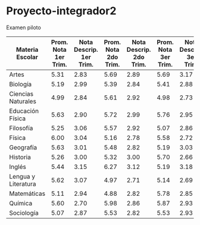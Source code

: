 # Proyecto-integrador2
Examen piloto 

| Materia Escolar       | Prom. Nota 1er Trim. | Nota Descrip. 1er Trim. | Prom. Nota 2do Trim. | Nota Descrip. 2do Trim. | Prom. Nota 3er Trim. | Nota Descrip. 3er Trim. | Promedios | Desv. Faltas |
|-----------------------|----------------------|-------------------------|----------------------|-------------------------|----------------------|-------------------------|-----------|--------------|
| Artes                 | 5.31                | 2.83                   | 5.69                | 2.89                   | 5.69                | 3.17                   | 8.09      | 4.63         |
| Biología              | 5.19                | 2.99                   | 5.39                | 2.84                   | 5.41                | 2.88                   | 7.59      | 4.50         |
| Ciencias Naturales    | 4.99                | 2.84                   | 5.61                | 2.92                   | 4.98                | 2.73                   | 8.02      | 4.56         |
| Educación Física      | 5.63                | 2.90                   | 5.72                | 2.99                   | 5.76                | 2.95                   | 7.37      | 4.81         |
| Filosofía             | 5.25                | 3.06                   | 5.57                | 2.92                   | 5.07                | 2.86                   | 7.04      | 4.58         |
| Física                | 6.00                | 3.04                   | 5.16                | 2.78                   | 5.58                | 2.72                   | 7.13      | 4.60         |
| Geografía             | 5.63                | 3.01                   | 5.48                | 2.82                   | 5.19                | 3.03                   | 8.60      | 4.60         |
| Historia              | 5.26                | 3.00                   | 5.32                | 3.00                   | 5.70                | 2.66                   | 7.74      | 5.01         |
| Inglés                | 5.44                | 3.15                   | 6.27                | 3.12                   | 5.19                | 3.18                   | 7.65      | 4.93         |
| Lengua y Literatura   | 5.62                | 3.07                   | 4.97                | 2.71                   | 5.14                | 2.69                   | 7.58      | 4.77         |
| Matemáticas           | 5.11                | 2.94                   | 4.88                | 2.82                   | 5.78                | 2.85                   | 7.22      | 5.03         |
| Química               | 5.60                | 2.70                   | 5.98                | 2.86                   | 5.87                | 2.93                   | 7.92      | 4.38         |
| Sociología            | 5.07                | 2.87                   | 5.53                | 2.82                   | 5.53                | 2.93                   | 7.25      | 4.96         |

